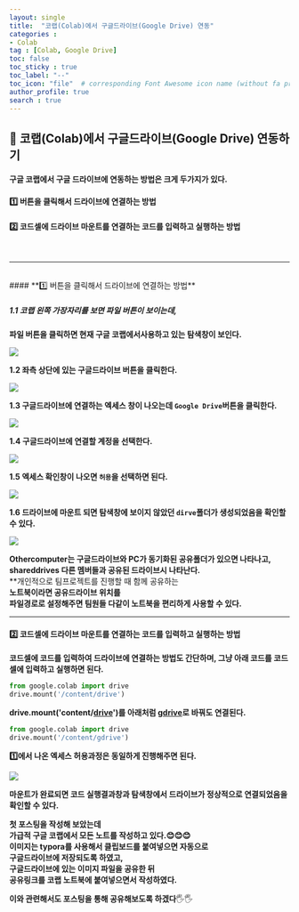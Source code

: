 ```yaml
---
layout: single
title:  "코랩(Colab)에서 구글드라이브(Google Drive) 연동"
categories :
- Colab
tag : [Colab, Google Drive]
toc: false
toc_sticky : true
toc_label: "--"
toc_icon: "file"  # corresponding Font Awesome icon name (without fa prefix)
author_profile: true
search : true
---
```



## 📌 **코랩(Colab)에서 구글드라이브(Google Drive) 연동하기**

#### 구글 코랩에서 구글 드라이브에 연동하는 방법은 크게 두가지가 있다.

#### 1️⃣ 버튼을 클릭해서 드라이브에 연결하는 방법 <br>

#### 2️⃣ 코드셀에 드라이브 마운트를 연결하는 코드를 입력하고 실행하는 방법<br>
<br>

---
<br>
####  **1️⃣ 버튼을 클릭해서 드라이브에 연결하는 방법** <br>

##### **1.1 코랩 왼쪽 가장자리를 보면 파일 버튼이 보이는데,** <br>
**파일 버튼을 클릭하면 현재 구글 코랩에서사용하고 있는 탐색창이 보인다.**

<img src='http://drive.google.com/uc?export=view&id=1V_kyLMWz0l4awWGznlj7gPjd_qZaGvt-' /><br>

**1.2 좌측 상단에 있는 구글드라이브 버튼을 클릭한다.**

<img src='http://drive.google.com/uc?export=view&id=1LEQ4BW4yWuUKOD0kqYdvpN0TkgIb7flN' /><br>

**1.3 구글드라이브에 연결하는 엑세스 창이 나오는데 `Google Drive`버튼을 클릭한다.**

 <img src='https://drive.google.com/uc?export=download&id=1PxTqQa-MEmk1hHQvXUxcaU3g3U4iMt-z'/><br>

**1.4 구글드라이브에 연결할 계정을 선택한다.**

 <img src='https://drive.google.com/uc?export=download&id=1Q7XHqDA0QgsU3zdKD3MUbp5gUTkhMNpG'/><br>

**1.5 엑세스 확인창이 나오면 `허용`을 선택하면 된다.**

 <img src='https://drive.google.com/uc?export=download&id=1Q8pqOfPSXp9tqpUAEw3C0n_krR7bxMzN'/><br>

**1.6 드라이브에 마운트 되면 탐색창에 보이지 않았던 `dirve`폴더가 생성되었음을 확인할 수 있다.**

 <img src='https://drive.google.com/uc?export=download&id=1QhFjly9BjDKKS45G2GS7kTPKtH3qSUGZ'/><br>

**Othercomputer는 구글드라이브와 PC가 동기화된 공유폴더가 있으면 나타나고,**<br>
**shareddrives 다른 멤버들과 공유된 드라이브시 나타난다.**
<br>
**개인적으로 팀프로젝트를 진행할 때 함께 공유하는<br> 
**노트북이라면 공유드라이브 위치를**<br> 
**파일경로로 설정해주면 팀원들 다같이 노트북을 편리하게 사용할 수 있다.** 

---

####  **2️⃣ 코드셀에 드라이브 마운트를 연결하는 코드를 입력하고 실행하는 방법**


**코드셀에 코드를 입력하여 드라이브에 연결하는 방법도 간단하며, 그냥
아래 코드를 코드셀에 입력하고 실행하면 된다.**

```python
from google.colab import drive
drive.mount('/content/drive') 
```

**drive.mount('content/<u>drive</u>')를 아래처럼 <u>gdrive</u>로 바꿔도 연결된다.**

```python
from google.colab import drive
drive.mount('/content/gdrive')
```

**1️⃣에서 나온 엑세스 허용과정은 동일하게 진행해주면 된다.**

<img src='https://drive.google.com/uc?export=download&id=1QAQAIGddm6OZAhairYiL0R5J7Urqq5Co'/><br>

**마운트가 완료되면 코드 실행결과창과 탐색창에서 드라이브가 정상적으로 연결되었음을 확인할 수 있다.**

**첫 포스팅을 작성해 보았는데** <br>
**가급적 구글 코랩에서 모든 노트를 작성하고 있다.😊😊😊<br>**
**이미지는 typora를 사용해서 클립보드를 붙여넣으면 자동으로**<br>
**구글드라이브에 저장되도록 하였고,**<br>
**구글드라이브에 있는 이미지 파일을 공유한 뒤**<br>
**공유링크를 코랩 노트북에 붙여넣으면서  작성하였다.**<br>

**이와 관련해서도 포스팅을 통해 공유해보도록 하겠다**🖐️🖐️
